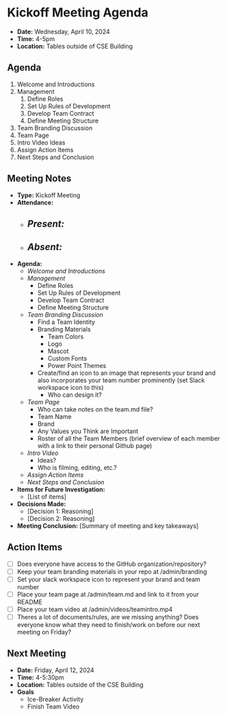 # Kickoff Meeting Agenda

- **Date:** Wednesday, April 10, 2024
- **Time:** 4-5pm
- **Location:** Tables outside of CSE Building

## Agenda

1. Welcome and Introductions
2. Management
   1. Define Roles
   2. Set Up Rules of Development
   3. Develop Team Contract
   4. Define Meeting Structure
4. Team Branding Discussion
5. Team Page
6. Intro Video Ideas
7. Assign Action Items
8. Next Steps and Conclusion

## Meeting Notes

- **Type:** Kickoff Meeting
- **Attendance:**
  - ***Present:***
    - 
  - ***Absent:***
    - 
- **Agenda:**
  - *Welcome and Introductions*
  - *Management*
    - Define Roles
    - Set Up Rules of Development
    - Develop Team Contract
    - Define Meeting Structure
  - *Team Branding Discussion*
    - Find a Team Identity
    - Branding Materials
      - Team Colors
      - Logo
      - Mascot
      - Custom Fonts
      - Power Point Themes
    - Create/find an icon to an image that represents your brand and also incorporates your team number prominently (set Slack workspace icon to this)
      - Who can design it?
  - *Team Page*
    - Who can take notes on the team.md file?
    - Team Name
    - Brand
    - Any Values you Think are Important
    - Roster of all the Team Members (brief overview of each member with a link to their personal Github page) 
  - *Intro Video*
    - Ideas?
    - Who is filming, editing, etc.?
  - *Assign Action Items*
  - *Next Steps and Conclusion*
- **Items for Future Investigation:**
  - [List of items]
- **Decisions Made:**
  - [Decision 1: Reasoning]
  - [Decision 2: Reasoning]
- **Meeting Conclusion:** [Summary of meeting and key takeaways]

## Action Items

- [ ] Does everyone have access to the GitHub organization/repository?
- [ ] Keep your team branding materials in your repo at /admin/branding
- [ ] Set your slack workspace icon to represent your brand and team number
- [ ] Place your team page at /admin/team.md and link to it from your README
- [ ] Place your team video at /admin/videos/teamintro.mp4
- [ ] Theres a lot of documents/rules, are we missing anything? Does everyone know what they need to finish/work on before our next meeting on Friday?

## Next Meeting

- **Date:** Friday, April 12, 2024
- **Time:** 4-5:30pm
- **Location:** Tables outside of the CSE Building
- **Goals** 
  - Ice-Breaker Activity
  - Finish Team Video
